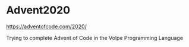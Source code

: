 # Advent2020

https://adventofcode.com/2020/

Trying to complete Advent of Code in the Volpe Programming Language
